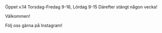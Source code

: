 Öppet v.14
Torsdag-Fredag 9-16, Lördag 9-15
Därefter stängt någon vecka!

Välkommen!

Följ oss gärna på Instagram!


